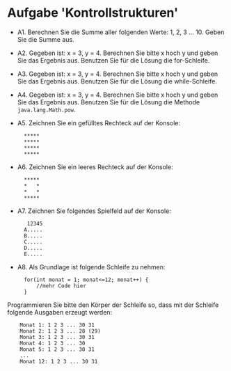 # Aufgabe 'Kontrollstrukturen'

- A1. Berechnen Sie die Summe aller folgenden Werte: 1, 2, 3 ... 10. Geben Sie die Summe aus.


- A2. Gegeben ist: x = 3, y = 4. Berechnen Sie bitte x hoch y und geben Sie das Ergebnis aus.
  Benutzen Sie für die Lösung die for-Schleife.


- A3. Gegeben ist: x = 3, y = 4. Berechnen Sie bitte x hoch y und geben Sie das Ergebnis aus.
  Benutzen Sie für die Lösung die while-Schleife.


- A4. Gegeben ist: x = 3, y = 4. Berechnen Sie bitte x hoch y und geben Sie das Ergebnis aus.
  Benutzen Sie für die Lösung die Methode ``java.lang.Math.pow``.


- A5. Zeichnen Sie ein gefülltes Rechteck auf der Konsole:

        *****
        *****
        *****
        *****

- A6. Zeichnen Sie ein leeres Rechteck auf der Konsole:
    
        *****
        *   *
        *   *
        *****

- A7. Zeichnen Sie folgendes Spielfeld auf der Konsole:

         12345
        A.....
        B.....
        C.....
        D.....
        E.....

- A8. Als Grundlage ist folgende Schleife zu nehmen:

		for(int monat = 1; monat<=12; monat++) {
		    //mehr Code hier
		}

Programmieren Sie bitte den Körper der Schleife so, dass mit der Schleife folgende Ausgaben erzeugt werden:

	    Monat 1: 1 2 3 ... 30 31
	    Monat 2: 1 2 3 ... 28 (29)
	    Monat 3: 1 2 3 ... 30 31
	    Monat 4: 1 2 3 ... 30
	    Monat 5: 1 2 3 ... 30 31
	    ...
	    Monat 12: 1 2 3 ... 30 31
